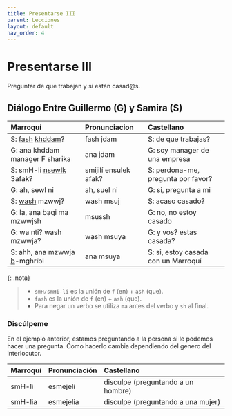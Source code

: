 ```yaml
---
title: Presentarse III
parent: Lecciones
layout: default
nav_order: 4
---
```


# Presentarse III

Preguntar de que trabajan y si están casad@s.

## Diálogo Entre Guillermo (G) y Samira (S)

| Marroquí                                                     | Pronunciacion         | Castellano                          |
|:-------------------------------------------------------------|:----------------------|:------------------------------------|
| S: [fash](../preguntas/de-que) [khddam](../verbos/trabajar)? | fash jdam             | S: de que trabajas?                 |
| G: ana khddam manager F sharika                              | ana jdam              | G: soy manager de una empresa       |
| S: smH-li [nsewlk](../verbos/preguntar) 3afak?               | smijilí ensulek afak? | S: perdona-me, pregunta por favor?  |
| G: ah, sewl ni                                               | ah, suel ni           | G: si, pregunta a mi                |
| S: [wash](../preguntas/acaso) mzwwj?                         | wash msuj             | S: acaso casado?                    |
| G: la, ana baqi ma mzwwjsh                                   | msussh                | G: no, no estoy casado              |
| G: wa nti? wash mzwwja?                                      | wash msuya            | G: y vos? estas casada?             |
| S: ahh, ana mzwwja [b](../vocabulario/preposiciones)-mghribi | ana msuya             | S: si, estoy casada con un Marroquí |


{: .nota}
> - `smH/smHi-li` es la unión de `f` (en) + `ash` (que).
> - `fash` es la unión de `f` (en) + `ash` (que).
> - Para negar un verbo se utiliza `ma` antes del verbo y `sh` al final.


### Discúlpeme  
En el ejemplo anterior, estamos preguntando a la persona si le podemos hacer una pregunta. Como hacerlo cambia dependiendo del genero del interlocutor.

| Marroquí | Pronunciación | Castellano                         |
|:---------|:--------------|:-----------------------------------|
| smH-li   | esmejeli      | disculpe (preguntando a un hombre) |
| smH-lia  | esmejelia     | disculpe (preguntando a una mujer) |